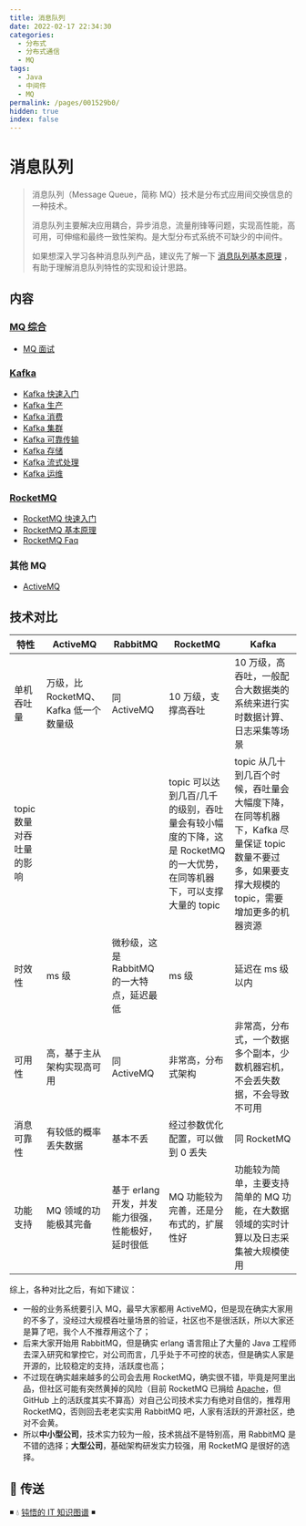 ```yaml
---
title: 消息队列
date: 2022-02-17 22:34:30
categories:
  - 分布式
  - 分布式通信
  - MQ
tags:
  - Java
  - 中间件
  - MQ
permalink: /pages/001529b0/
hidden: true
index: false
---
```


# 消息队列

> 消息队列（Message Queue，简称 MQ）技术是分布式应用间交换信息的一种技术。
>
> 消息队列主要解决应用耦合，异步消息，流量削锋等问题，实现高性能，高可用，可伸缩和最终一致性架构。是大型分布式系统不可缺少的中间件。
>
> 如果想深入学习各种消息队列产品，建议先了解一下 [消息队列基本原理](https://dunwu.github.io/waterdrop/pages/214c1fa6/) ，有助于理解消息队列特性的实现和设计思路。

## 内容

### [MQ 综合](00.MQ综合)

- [MQ 面试](00.MQ综合/MQ面试.md)

### [Kafka](01.Kafka)

- [Kafka 快速入门](01.Kafka/Kafka快速入门.md)
- [Kafka 生产](01.Kafka/Kafka生产.md)
- [Kafka 消费](01.Kafka/Kafka消费.md)
- [Kafka 集群](01.Kafka/Kafka集群.md)
- [Kafka 可靠传输](01.Kafka/Kafka可靠传输.md)
- [Kafka 存储](01.Kafka/Kafka存储.md)
- [Kafka 流式处理](01.Kafka/Kafka流式处理.md)
- [Kafka 运维](01.Kafka/Kafka运维.md)

### [RocketMQ](02.RocketMQ)

- [RocketMQ 快速入门](02.RocketMQ/RocketMQ快速入门.md)
- [RocketMQ 基本原理](02.RocketMQ/RocketMQ基本原理.md)
- [RocketMQ Faq](02.RocketMQ/RocketMQFaq.md)

### 其他 MQ

- [ActiveMQ](99.其他MQ/ActiveMQ.md)

## 技术对比

| 特性                     | ActiveMQ                              | RabbitMQ                                           | RocketMQ                                                                                                              | Kafka                                                                                                                                           |
| ------------------------ | ------------------------------------- | -------------------------------------------------- | --------------------------------------------------------------------------------------------------------------------- | ----------------------------------------------------------------------------------------------------------------------------------------------- |
| 单机吞吐量               | 万级，比 RocketMQ、Kafka 低一个数量级 | 同 ActiveMQ                                        | 10 万级，支撑高吞吐                                                                                                   | 10 万级，高吞吐，一般配合大数据类的系统来进行实时数据计算、日志采集等场景                                                                       |
| topic 数量对吞吐量的影响 |                                       |                                                    | topic 可以达到几百/几千的级别，吞吐量会有较小幅度的下降，这是 RocketMQ 的一大优势，在同等机器下，可以支撑大量的 topic | topic 从几十到几百个时候，吞吐量会大幅度下降，在同等机器下，Kafka 尽量保证 topic 数量不要过多，如果要支撑大规模的 topic，需要增加更多的机器资源 |
| 时效性                   | ms 级                                 | 微秒级，这是 RabbitMQ 的一大特点，延迟最低         | ms 级                                                                                                                 | 延迟在 ms 级以内                                                                                                                                |
| 可用性                   | 高，基于主从架构实现高可用            | 同 ActiveMQ                                        | 非常高，分布式架构                                                                                                    | 非常高，分布式，一个数据多个副本，少数机器宕机，不会丢失数据，不会导致不可用                                                                    |
| 消息可靠性               | 有较低的概率丢失数据                  | 基本不丢                                           | 经过参数优化配置，可以做到 0 丢失                                                                                     | 同 RocketMQ                                                                                                                                     |
| 功能支持                 | MQ 领域的功能极其完备                 | 基于 erlang 开发，并发能力很强，性能极好，延时很低 | MQ 功能较为完善，还是分布式的，扩展性好                                                                               | 功能较为简单，主要支持简单的 MQ 功能，在大数据领域的实时计算以及日志采集被大规模使用                                                            |

综上，各种对比之后，有如下建议：

- 一般的业务系统要引入 MQ，最早大家都用 ActiveMQ，但是现在确实大家用的不多了，没经过大规模吞吐量场景的验证，社区也不是很活跃，所以大家还是算了吧，我个人不推荐用这个了；
- 后来大家开始用 RabbitMQ，但是确实 erlang 语言阻止了大量的 Java 工程师去深入研究和掌控它，对公司而言，几乎处于不可控的状态，但是确实人家是开源的，比较稳定的支持，活跃度也高；
- 不过现在确实越来越多的公司会去用 RocketMQ，确实很不错，毕竟是阿里出品，但社区可能有突然黄掉的风险（目前 RocketMQ 已捐给 [Apache](https://github.com/apache/rocketmq)，但 GitHub 上的活跃度其实不算高）对自己公司技术实力有绝对自信的，推荐用 RocketMQ，否则回去老老实实用 RabbitMQ 吧，人家有活跃的开源社区，绝对不会黄。
- 所以**中小型公司**，技术实力较为一般，技术挑战不是特别高，用 RabbitMQ 是不错的选择；**大型公司**，基础架构研发实力较强，用 RocketMQ 是很好的选择。

## 🚪 传送

◾ 💧 [钝悟的 IT 知识图谱](https://dunwu.github.io/waterdrop/) ◾
